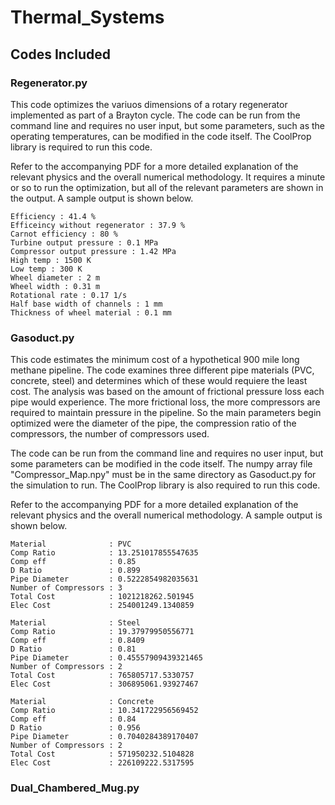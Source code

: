 # Thermal_Systems

## Codes Included

### Regenerator.py

This code optimizes the variuos dimensions of a rotary regenerator implemented as part of a Brayton cycle.  The code can be run from the command line and requires no user input, but some parameters, such as the operating temperatures, can be modified in the code itself.  The CoolProp library is required to run this code.

Refer to the accompanying PDF for a more detailed explanation of the relevant physics and the overall numerical methodology.  It requires a minute or so to run the optimization, but all of the relevant parameters are shown in the output.  A sample output is shown below. 

~~~~
Efficiency : 41.4 %
Efficeincy without regenerator : 37.9 %
Carnot efficiency : 80 %
Turbine output pressure : 0.1 MPa
Compressor output pressure : 1.42 MPa
High temp : 1500 K
Low temp : 300 K
Wheel diameter : 2 m
Wheel width : 0.31 m
Rotational rate : 0.17 1/s
Half base width of channels : 1 mm
Thickness of wheel material : 0.1 mm
~~~~
### Gasoduct.py

This code estimates the minimum cost of a hypothetical 900 mile long methane pipeline.  The code examines three different pipe materials (PVC, concrete, steel) and determines which of these would requiere the least cost.  The analysis was based on the amount of frictional pressure loss each pipe would experience.  The more frictional loss, the more compressors are required to maintain pressure in the pipeline.  So the main parameters begin optimized were the diameter of the pipe, the compression ratio of the compressors, the number of compressors used.  

The code can be run from the command line and requires no user input, but some parameters can be modified in the code itself.  The numpy array file "Compressor_Map.npy" must be in the same directory as Gasoduct.py for the simulation to run.  The CoolProp library is also required to run this code.

Refer to the accompanying PDF for a more detailed explanation of the relevant physics and the overall numerical methodology.  A sample output is shown below. 

~~~~
Material              : PVC
Comp Ratio            : 13.251017855547635
Comp eff              : 0.85
D Ratio               : 0.899
Pipe Diameter         : 0.5222854982035631
Number of Compressors : 3
Total Cost            : 1021218262.501945
Elec Cost             : 254001249.1340859

Material              : Steel
Comp Ratio            : 19.37979950556771
Comp eff              : 0.8409
D Ratio               : 0.81
Pipe Diameter         : 0.45557909439321465
Number of Compressors : 2
Total Cost            : 765805717.5330757
Elec Cost             : 306895061.93927467

Material              : Concrete
Comp Ratio            : 10.341722956569452
Comp eff              : 0.84
D Ratio               : 0.956
Pipe Diameter         : 0.7040284389170407
Number of Compressors : 2
Total Cost            : 571950232.5104828
Elec Cost             : 226109222.5317595
~~~~

### Dual_Chambered_Mug.py
